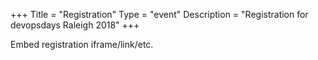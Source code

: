 +++
Title = "Registration"
Type = "event"
Description = "Registration for devopsdays Raleigh 2018"
+++

<div style="width:100%; text-align:left;">

Embed registration iframe/link/etc.
</div></div>
</div>
